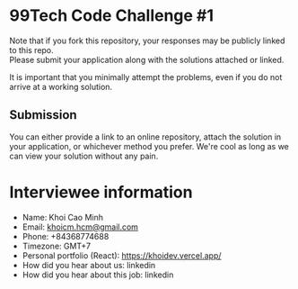# 99Tech Code Challenge #1 #

Note that if you fork this repository, your responses may be publicly linked to this repo.  
Please submit your application along with the solutions attached or linked.   

It is important that you minimally attempt the problems, even if you do not arrive at a working solution.

## Submission ##
You can either provide a link to an online repository, attach the solution in your application, or whichever method you prefer.
We're cool as long as we can view your solution without any pain.


# Interviewee information

- Name: Khoi Cao Minh
- Email: khoicm.hcm@gmail.com
- Phone: +84368774688
- Timezone: GMT+7
- Personal portfolio (React): https://khoidev.vercel.app/
- How did you hear about us: linkedin
- How did you hear about this job: linkedin

